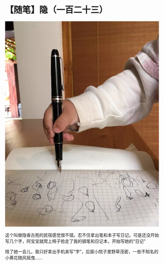 # 【随笔】隐（一百二十三）

![writing](writing.webp)

这个叫做隐香古苑的民宿感觉很不错。忍不住拿出笔和本子写日记。可是还没开始写几个字，阿宝宝就爬上椅子抢走了我的钢笔和日记本，开始写她的“日记”

陪了她一会儿，我只好拿出手机来写“字”，后窗小院子里野草茂密，一些不知名的小黄花随风摇曳……